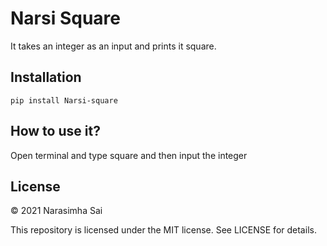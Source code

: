 # Narsi Square
It takes an integer as an input and prints it square.

## Installation
``` pip install Narsi-square ```

## How to use it?
Open terminal and type square and then input the integer

## License
© 2021 Narasimha Sai

This repository is licensed under the MIT license. See LICENSE for details.